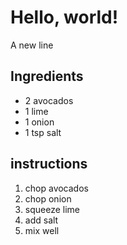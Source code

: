 # Hello, world!

A new line

## Ingredients 

* 2 avocados
* 1 lime
* 1 onion
* 1 tsp salt 

## instructions

1. chop avocados
2. chop onion
3. squeeze lime
4. add salt
5. mix well
